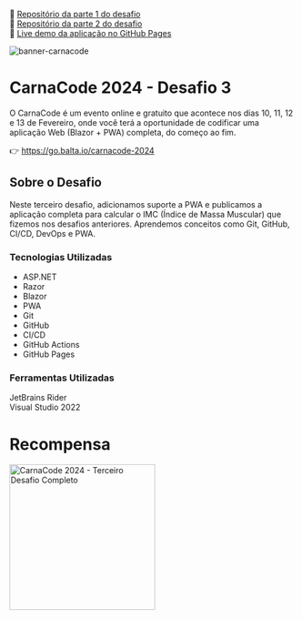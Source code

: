 🔗 [Repositório da parte 1 do desafio](https://github.com/betogzo/carnacode-balta-2024-desafio-01)  
🔗 [Repositório da parte 2 do desafio](https://github.com/betogzo/carnacode-balta-2024-desafio-02)  
🔗 [Live demo da aplicação no GitHub Pages](https://betogzo.github.io/carnacode-balta-2024-desafio-03)   

![banner-carnacode](https://github.com/balta-io/carnacode-balta-2024-desafio-01/assets/965305/b8cc442c-d64f-4dd1-9414-7fc896b47183)

# CarnaCode 2024 - Desafio 3
O CarnaCode é um evento online e gratuito que acontece nos dias 10, 11, 12 e 13 de Fevereiro, onde você terá a oportunidade de codificar uma aplicação Web (Blazor + PWA) completa, do começo ao fim.


👉 https://go.balta.io/carnacode-2024

## Sobre o Desafio
Neste terceiro desafio, adicionamos suporte a PWA e publicamos a aplicação completa para calcular o IMC (Índice de Massa Muscular) que fizemos nos desafios anteriores. Aprendemos conceitos como Git, GitHub, CI/CD, DevOps e PWA.

### Tecnologias Utilizadas
* ASP.NET
* Razor
* Blazor
* PWA
* Git
* GitHub
* CI/CD
* GitHub Actions
* GitHub Pages


### Ferramentas Utilizadas
JetBrains Rider  
Visual Studio 2022

# Recompensa
<img src="https://baltaio.blob.core.windows.net/temp/carnacode-badge-desafio-03.png" alt="CarnaCode 2024 - Terceiro Desafio Completo" width="256" />
